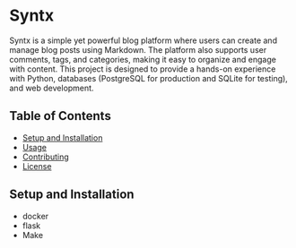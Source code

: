 # Syntx

Syntx is a simple yet powerful blog platform where users can create and manage blog posts using Markdown. The platform also supports user comments, tags, and categories, making it easy to organize and engage with content. This project is designed to provide a hands-on experience with Python, databases (PostgreSQL for production and SQLite for testing), and web development.

## Table of Contents

- [Setup and Installation](#setup-and-installation)
- [Usage](#usage)
- [Contributing](#contributing)
- [License](#license)


## Setup and Installation
- docker
- flask
- Make

